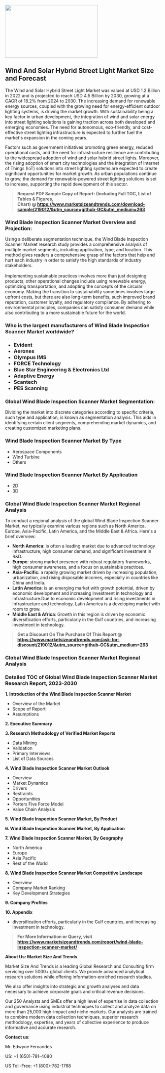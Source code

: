 <p><img class="alignnone size-medium wp-image-20088" src="https://ffe5etoiles.com/wp-content/uploads/2024/12/MST1-300x171.png" alt="" width="300" height="171" /></p><h2>Wind And Solar Hybrid Street Light Market Size and Forecast</h2><p>The Wind and Solar Hybrid Street Light Market was valued at USD 1.2 Billion in 2022 and is projected to reach USD 4.5 Billion by 2030, growing at a CAGR of 18.2% from 2024 to 2030. The increasing demand for renewable energy sources, coupled with the growing need for energy-efficient outdoor lighting systems, is driving the market growth. With sustainability being a key factor in urban development, the integration of wind and solar energy into street lighting solutions is gaining traction across both developed and emerging economies. The need for autonomous, eco-friendly, and cost-effective street lighting infrastructure is expected to further fuel the market's expansion in the coming years.</p><p>Factors such as government initiatives promoting green energy, reduced operational costs, and the need for infrastructure resilience are contributing to the widespread adoption of wind and solar hybrid street lights. Moreover, the rising adoption of smart city technologies and the integration of Internet of Things (IoT) solutions into street lighting systems are expected to create significant opportunities for market growth. As urban populations continue to grow, the demand for renewable-powered street lighting solutions is set to increase, supporting the rapid development of this sector.</p></p><blockquote id="" class=""><strong>Request PDF Sample Copy of Report: (Including Full TOC, List of Tables &amp; Figures, Chart)&nbsp;@&nbsp;<strong><a href="https://www.marketsizeandtrends.com/download-sample/219012/&utm_source=github-GC&utm_medium=263" target="_blank">https://www.marketsizeandtrends.com/download-sample/219012/&utm_source=github-GC&utm_medium=263</a></strong></strong></blockquote><h3 id="" class="">Wind Blade Inspection Scanner Market&nbsp;Overview and Projection:</h3><p id="" class="">Using a deliberate segmentation technique, the Wind Blade Inspection Scanner Market research study provides a comprehensive analysis of multiple market segments, including application, type, and location. This method gives readers a comprehensive grasp of the factors that help and hurt each industry in order to satisfy the high standards of industry stakeholders. <br /> <br />Implementing sustainable practices involves more than just designing products; other operational changes include using renewable energy, optimizing transportation, and adopting the concepts of the circular economy. Making the transition to sustainability sometimes involves large upfront costs, but there are also long-term benefits, such improved brand reputation, customer loyalty, and regulatory compliance. By adhering to environmental principles, companies can satisfy consumer demand while also contributing to a more sustainable future for the world.</p><h3 id="" class="">Who is the largest manufacturers of&nbsp;Wind Blade Inspection Scanner Market worldwide?</h3><h3 class=""><p><ul><li>Evident </li><li> Aerones </li><li> Olympus IMS </li><li> FORCE Technology </li><li> Blue Star Engineering & Electronics Ltd </li><li> Adaptive Energy </li><li> Scantech </li><li> PES Scanning</li></ul></p></h3><h3 id="" class="">Global&nbsp;Wind Blade Inspection Scanner Market Segmentation:</h3><p id="" class="">Dividing the market into discrete categories according to specific criteria, such type and application, is known as segmentation analysis. This aids in identifying certain client segments, comprehending market dynamics, and creating customized marketing plans.</p><h3 id="" class="">Wind Blade Inspection Scanner Market&nbsp;By Type</h3><p><p><ul><li>Aerospace Components</li><li> Wind Turbine</li><li> Others</p></li></ul></p></p><h3 id="" class="">Wind Blade Inspection Scanner Market&nbsp;By Application</h3><p class=""><p><ul><li>2D</li><li> 3D</li></ul></p></p><h3 id="" class="">Global Wind Blade Inspection Scanner Market Regional Analysis</h3><p id="" class="">To conduct a regional analysis of the global Wind Blade Inspection Scanner Market, we typically examine various regions such as North America, Europe, Asia-Pacific, Latin America, and the Middle East &amp; Africa. Here's a brief overview:</p><ul><li><strong>North America</strong>: is often a leading market due to advanced technology infrastructure, high consumer demand, and significant investment in R&amp;D.</li><li><strong>Europe</strong>: strong market presence with robust regulatory frameworks, high consumer awareness, and a focus on sustainable practices.</li><li><strong>Asia-Pacific</strong>: a rapidly growing market driven by increasing population, urbanization, and rising disposable incomes, especially in countries like China and India.</li><li><strong>Latin America</strong>: is an emerging market with growth potential, driven by economic development and increasing investment in technology and infrastructure.Due to economic development and rising investments in infrastructure and technology, Latin America is a developing market with room to grow.</li><li><strong>Middle East &amp; Africa</strong>: Growth in this region is driven by economic diversification efforts, particularly in the Gulf countries, and increasing investment in technology.</li></ul><blockquote id="" class=""><strong>Get a Discount On The Purchase Of This Report @ <strong><a href="https://www.marketsizeandtrends.com/ask-for-discount/219012/&utm_source=github-GC&utm_medium=263" target="_blank">https://www.marketsizeandtrends.com/ask-for-discount/219012/&utm_source=github-GC&utm_medium=263</a></strong></strong></blockquote><h3 id="" class="">Global Wind Blade Inspection Scanner Market Regional Analysis</h3><h3 id="" class="">Detailed TOC of Global Wind Blade Inspection Scanner Market Research Report, 2023-2030</h3><p id="" class=""><strong>1. Introduction of the Wind Blade Inspection Scanner Market</strong></p><ul><li>Overview of the Market</li><li>Scope of Report</li><li>Assumptions</li></ul><p id="" class=""><strong>2. Executive Summary</strong></p><p id="" class=""><strong>3. Research Methodology of Verified Market Reports</strong></p><ul><li>Data Mining</li><li>Validation</li><li>Primary Interviews</li><li>List of Data Sources</li></ul><p id="" class=""><strong>4. Wind Blade Inspection Scanner Market Outlook</strong></p><ul><li>Overview</li><li>Market Dynamics</li><li>Drivers</li><li>Restraints</li><li>Opportunities</li><li>Porters Five Force Model</li><li>Value Chain Analysis</li></ul><p id="" class=""><strong>5. Wind Blade Inspection Scanner Market, By Product</strong></p><p id="" class=""><strong>6. Wind Blade Inspection Scanner Market, By Application</strong></p><p id="" class=""><strong>7. Wind Blade Inspection Scanner Market, By Geography</strong></p><ul><li>North America</li><li>Europe</li><li>Asia Pacific</li><li>Rest of the World</li></ul><p id="" class=""><strong>8. Wind Blade Inspection Scanner Market Competitive Landscape</strong></p><ul><li>Overview</li><li>Company Market Ranking</li><li>Key Development Strategies</li></ul><p id="" class=""><strong>9. Company Profiles</strong></p><p id="" class=""><strong>10. Appendix</strong></p><ul><li>diversification efforts, particularly in the Gulf countries, and increasing investment in technology.</li></ul><blockquote id="" class=""><strong>For More Information or Query, visit <strong><strong><a href="https://www.marketsizeandtrends.com/report/wind-blade-inspection-scanner-market/" target="_blank">https://www.marketsizeandtrends.com/report/wind-blade-inspection-scanner-market/</a></strong></strong></strong></blockquote><p id="" class=""><strong>About Us: Market Size And Trends</strong></p><p id="" class="">Market Size And Trends is a leading Global Research and Consulting firm servicing over 5000+ global clients. We provide advanced analytical research solutions while offering information-enriched research studies.</p><p id="" class="">We also offer insights into strategic and growth analyses and data necessary to achieve corporate goals and critical revenue decisions.</p><p id="" class="">Our 250 Analysts and SMEs offer a high level of expertise in data collection and governance using industrial techniques to collect and analyze data on more than 25,000 high-impact and niche markets. Our analysts are trained to combine modern data collection techniques, superior research methodology, expertise, and years of collective experience to produce informative and accurate research.</p><p id="" class=""><strong>Contact us:</strong></p><p id="" class="">Mr. Edwyne Fernandes</p><p id="" class="">US: +1 (650)-781-4080</p><p id="" class="">US Toll-Free: +1 (800)-782-1768</p>
